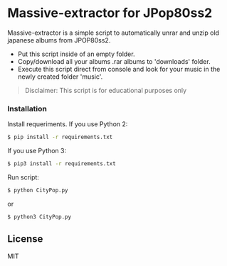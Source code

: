 # Massive-extractor for JPop80ss2

Massive-extractor is a simple script to automatically unrar and unzip old japanese albums from JPOP80ss2. 

  - Put this script inside of an empty folder.
  - Copy/download all your albums .rar albums to 'downloads' folder. 
  - Execute this script direct from console and look for your music in the newly created folder 'music'. 
  

> Disclaimer: This script is for educational purposes only



### Installation

Install requeriments. If you use Python 2:


```sh
$ pip install -r requirements.txt
```

If you use Python 3:
```sh
$ pip3 install -r requirements.txt
```

Run script:
```sh
$ python CityPop.py
```
or
```sh
$ python3 CityPop.py
```

License
----

MIT


